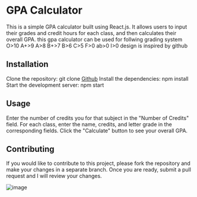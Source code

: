 

# GPA Calculator
This is a simple GPA calculator built using React.js. It allows users to input their grades and credit hours for each class, and then calculates their overall GPA.
this gpa calculator can be used for follwing grading system
O>10
A+>9
A>8
B+>7
B>6
C>5
F>0
ab>0
I>0
design is inspired by github

## Installation
Clone the repository: git clone [Github](https://github.com/pydeep9026/GPA-Calculator.git)
Install the dependencies: npm install
Start the development server: npm start

## Usage
Enter the number of credits you for that subject in the "Number of Credits" field.
For each class, enter the name, credits, and letter grade in the corresponding fields.
Click the "Calculate" button to see your overall GPA.

## Contributing
If you would like to contribute to this project, please fork the repository and make your changes in a separate branch. Once you are ready, submit a pull request and I will review your changes.




![image](https://user-images.githubusercontent.com/91087103/213689131-47edd89e-47d3-4368-93fe-e4bd54f92404.png)
